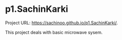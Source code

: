 # p1.SachinKarki

Project URL: https://sachinoo.github.io/p1.SachinKarki/.

This project deals with basic microwave sysem.

